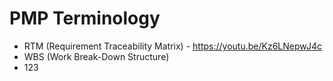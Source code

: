 # PMP Terminology
* RTM (Requirement Traceability Matrix) - https://youtu.be/Kz6LNepwJ4c
* WBS (Work Break-Down Structure) 
* 123
